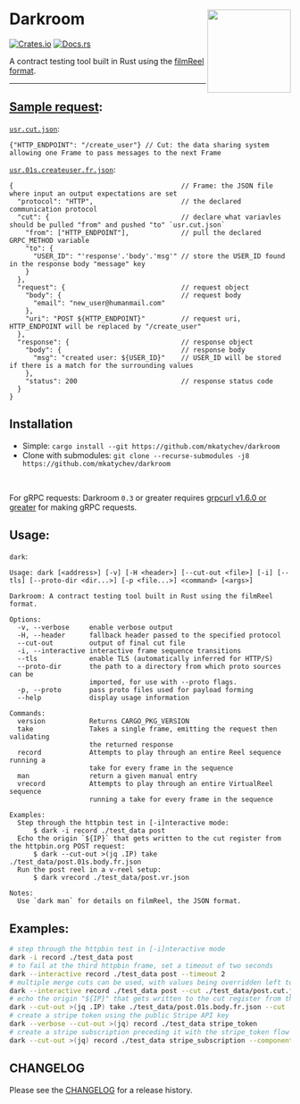 # Darkroom  <img src="https://raw.githubusercontent.com/mkatychev/darkroom/master/darkroomlogo_mini.svg" width="149" align="right"/>

[![Crates.io](https://img.shields.io/crates/v/darkroom.svg)](https://crates.io/crates/darkroom) [![Docs.rs](https://docs.rs/darkroom/badge.svg)](https://docs.rs/darkroom/)



A contract testing tool built in Rust using the [filmReel format](https://github.com/mkatychev/filmReel).

---

## [Sample request](https://github.com/mkatychev/filmreel/blob/master/frame.md#listing-1):


[`usr.cut.json`](https://github.com/Bestowinc/filmReel/blob/master/cut.md#cut-register):
```jsonc
{"HTTP_ENDPOINT": "/create_user"} // Cut: the data sharing system allowing one Frame to pass messages to the next Frame
```

[`usr.01s.createuser.fr.json`](https://github.com/Bestowinc/filmReel/blob/master/frame.md#frame-nomenclature):

```jsonc
{                                          // Frame: the JSON file where input an output expectations are set
  "protocol": "HTTP",                      // the declared communication protocol
  "cut": {                                 // declare what variavles should be pulled "from" and pushed "to" `usr.cut.json`
    "from": ["HTTP_ENDPOINT"],             // pull the declared GRPC_METHOD variable
    "to": {
      "USER_ID": "'response'.'body'.'msg'" // store the USER_ID found in the response body "message" key
    }
  },
  "request": {                             // request object
    "body": {                              // request body
      "email": "new_user@humanmail.com"
    },
    "uri": "POST ${HTTP_ENDPOINT}"         // request uri, HTTP_ENDPOINT will be replaced by "/create_user"
  },
  "response": {                            // response object
    "body": {                              // response body
      "msg": "created user: ${USER_ID}"    // USER_ID will be stored if there is a match for the surrounding values
    },
    "status": 200                          // response status code
  }
}
```

## Installation

* Simple: `cargo install --git https://github.com/mkatychev/darkroom`
* Clone with submodules: `git clone --recurse-submodules -j8 https://github.com/mkatychev/darkroom`

&nbsp;


For gRPC requests: Darkroom `0.3` or greater requires [grpcurl v1.6.0 or greater](https://github.com/fullstorydev/grpcurl/#installation) for making gRPC requests.


## Usage:


`dark`:

<!-- dark start -->
```
Usage: dark [<address>] [-v] [-H <header>] [--cut-out <file>] [-i] [--tls] [--proto-dir <dir...>] [-p <file...>] <command> [<args>]

Darkroom: A contract testing tool built in Rust using the filmReel format.

Options:
  -v, --verbose     enable verbose output
  -H, --header      fallback header passed to the specified protocol
  --cut-out         output of final cut file
  -i, --interactive interactive frame sequence transitions
  --tls             enable TLS (automatically inferred for HTTP/S)
  --proto-dir       the path to a directory from which proto sources can be
                    imported, for use with --proto flags.
  -p, --proto       pass proto files used for payload forming
  --help            display usage information

Commands:
  version           Returns CARGO_PKG_VERSION
  take              Takes a single frame, emitting the request then validating
                    the returned response
  record            Attempts to play through an entire Reel sequence running a
                    take for every frame in the sequence
  man               return a given manual entry
  vrecord           Attempts to play through an entire VirtualReel sequence
                    running a take for every frame in the sequence

Examples:
  Step through the httpbin test in [-i]nteractive mode:
      $ dark -i record ./test_data post
  Echo the origin `${IP}` that gets written to the cut register from the httpbin.org POST request:
      $ dark --cut-out >(jq .IP) take ./test_data/post.01s.body.fr.json
  Run the post reel in a v-reel setup:
      $ dark vrecord ./test_data/post.vr.json

Notes:
  Use `dark man` for details on filmReel, the JSON format.

```
<!-- dark stop -->

## Examples:

```sh
# step through the httpbin test in [-i]nteractive mode
dark -i record ./test_data post
# to fail at the third httpbin frame, set a timeout of two seconds
dark --interactive record ./test_data post --timeout 2
# multiple merge cuts can be used, with values being overridden left to right (right will have newer values)
dark --interactive record ./test_data post --cut ./test_data/post.cut.json '{"NEW":"value"}' '{"NEWER": "value", "NEW":"overridden"}'
# echo the origin "${IP}" that gets written to the cut register from the httpbin.org POST response
dark --cut-out >(jq .IP) take ./test_data/post.01s.body.fr.json --cut ./test_data/post.cut.json
# create a stripe token using the public Stripe API key
dark --verbose --cut-out >(jq) record ./test_data stripe_token
# create a stripe subscription preceding it with the stripe_token flow
dark --cut-out >(jq) record ./test_data stripe_subscription --component './test_data&stripe_token'
```

## CHANGELOG

Please see the [CHANGELOG](CHANGELOG.md) for a release history.

<!--
VERSION="0.6.0"
DR_DIR=$PWD
GRPCURL_DIR=${GRPCURL_DIR:-../grpcurl}
cargo build --release && \
tar czf darkroom-"$VERSION"-x86_64-apple-darwin.tar.gz -C target/release dark && \
docker run --rm -it -v "$(pwd)":/home/rust/src ekidd/rust-musl-builder cargo build --release && \
tar czf darkroom-"$VERSION"-x86_64-unknown-linux-musl.tar.gz -C ./target/x86_64-unknown-linux-musl/release dark
(cd $GRPCURL_DIR; env CGO_ENABLED=0 GOOS=darwin GOARCH=amd64 go build -a -o $DR_DIR/target/release/grpcurl ./cmd/grpcurl) && \
tar czf darkroom-"$VERSION"-grpcurl-x86_64-apple-darwin.tar.gz -C target/release dark grpcurl && \
(cd $GRPCURL_DIR; env CGO_ENABLED=0 GOOS=linux GOARCH=amd64 go build -a -o $DR_DIR/target/x86_64-unknown-linux-musl/release/grpcurl ./cmd/grpcurl) && \
tar czf darkroom-"$VERSION"-grpcurl-x86_64-unknown-linux-musl.tar.gz -C ./target/x86_64-unknown-linux-musl/release dark grpcurl
-->
